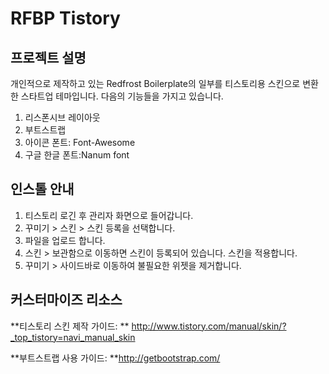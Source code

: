 # RFBP Tistory

## 프로젝트 설명
개인적으로 제작하고 있는 Redfrost Boilerplate의 일부를 티스토리용 스킨으로 변환한 스타트업 테마입니다. 다음의 기능들을 가지고 있습니다.

1. 리스폰시브 레이아웃
2. 부트스트랩
3. 아이콘 폰트: Font-Awesome
4. 구글 한글 폰트:Nanum font



## 인스톨 안내
1. 티스토리 로긴 후 관리자 화면으로 들어갑니다.
2. 꾸미기 > 스킨 > 스킨 등록을 선택합니다.
3. 파일을 업로드 합니다.
4. 스킨 > 보관함으로 이동하면 스킨이 등록되어 있습니다. 스킨을 적용합니다.
5. 꾸미기 > 사이드바로 이동하여 불필요한 위젯을 제거합니다.




## 커스터마이즈 리소스
**티스토리 스킨 제작 가이드: **
<http://www.tistory.com/manual/skin/?_top_tistory=navi_manual_skin>

**부트스트랩 사용 가이드: **<http://getbootstrap.com/>